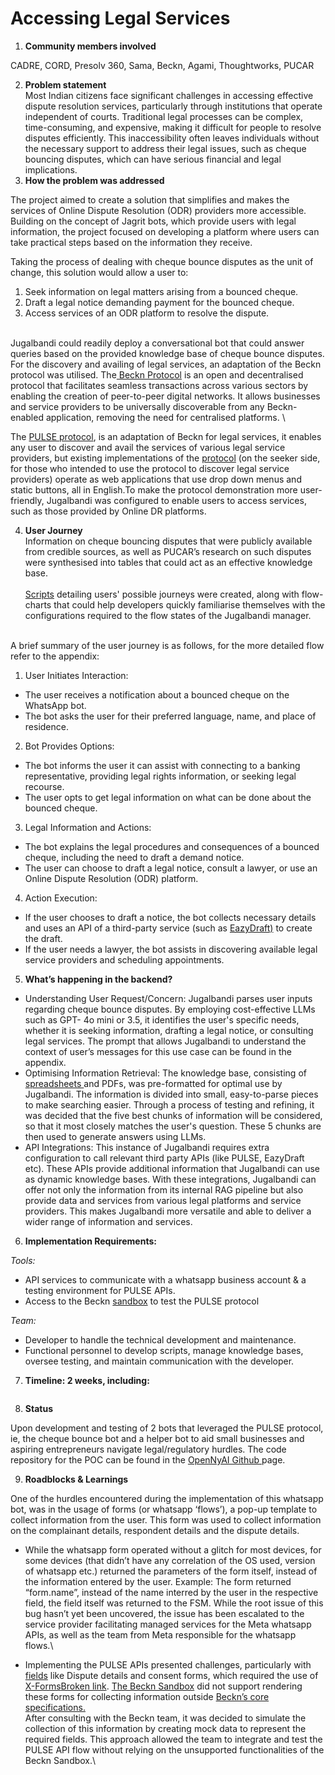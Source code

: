 # Accessing Legal Services

1. **Community members involved**

CADRE, CORD, Presolv 360, Sama, Beckn, Agami, Thoughtworks, PUCAR&#x20;

2. **Problem statement**\
   Most Indian citizens face significant challenges in accessing effective dispute resolution services, particularly through institutions that operate independent of courts. Traditional legal processes can be complex, time-consuming, and expensive, making it difficult for people to resolve disputes efficiently. This inaccessibility often leaves individuals without the necessary support to address their legal issues, such as cheque bouncing disputes, which can have serious financial and legal implications.
3. **How the problem was addressed**

The project aimed to create a solution that simplifies and makes the services of Online Dispute Resolution (ODR) providers more accessible. Building on the concept of Jagrit bots, which provide users with legal information, the project focused on developing a platform where users can take practical steps based on the information they receive.

Taking the process of dealing with cheque bounce disputes as the unit of change, this solution would allow a user to:&#x20;

1. Seek information on legal matters arising from a bounced cheque.
2. Draft a legal notice demanding payment for the bounced cheque.
3. Access services of an ODR platform to resolve the dispute.

\
Jugalbandi could readily deploy a conversational bot that could answer queries based on the provided knowledge base of cheque bounce disputes. For the discovery and availing of legal services, an adaptation of the Beckn protocol was utilised. The[ Beckn Protocol](https://becknprotocol.io/beckn-made-simple/) is an open and decentralised protocol that facilitates seamless transactions across various sectors by enabling the creation of peer-to-peer digital networks. It allows businesses and service providers to be universally discoverable from any Beckn-enabled application, removing the need for centralised platforms. \


The [PULSE protocol](https://pucar-initiatives.glide.page/dl/dcc150), is an adaptation of Beckn for legal services, it enables any user to discover and avail the services of various legal service providers, but existing implementations of the [protocol](https://experience-guide.becknprotocol.io/ODR) (on the seeker side, for those who intended to use the protocol to discover legal service providers) operate as web applications that use drop down menus and static buttons, all in English.To make the protocol demonstration more user-friendly, Jugalbandi was configured to enable users to access services, such as those provided by Online DR platforms.

4. **User Journey**\
   Information on cheque bouncing disputes that were publicly available from credible sources, as well as PUCAR’s research on such disputes were synthesised into tables that could act as an effective knowledge base.\
   \
   [Scripts](https://docs.google.com/document/d/1BrNKoMIwOVc6lTNUrL58jPIL2Tb-vbl7KZurWz8UAfg/edit?usp=sharing) detailing users' possible journeys were created, along with flow-charts that could help developers quickly familiarise themselves with the configurations required to the flow states of the Jugalbandi manager.&#x20;

\
A brief summary of the user journey is as follows, for the more detailed flow refer to the appendix:&#x20;

1. User Initiates Interaction:

* The user receives a notification about a bounced cheque on the WhatsApp bot.
* The bot asks the user for their preferred language, name, and place of residence.

2. Bot Provides Options:

* The bot informs the user it can assist with connecting to a banking representative, providing legal rights information, or seeking legal recourse.
* The user opts to get legal information on what can be done about the bounced cheque.

3. Legal Information and Actions:

* The bot explains the legal procedures and consequences of a bounced cheque, including the need to draft a demand notice.
* The user can choose to draft a legal notice, consult a lawyer, or use an Online Dispute Resolution (ODR) platform.

4. Action Execution:

* If the user chooses to draft a notice, the bot collects necessary details and uses an API of a third-party service (such as [EazyDraft)](https://eazydraft.com/) to create the draft.
* If the user needs a lawyer, the bot assists in discovering available legal service providers and scheduling appointments.

5. **What’s happening in the backend?**&#x20;

* Understanding User Request/Concern: Jugalbandi parses user inputs regarding cheque bounce disputes. By employing cost-effective LLMs such as GPT- 4o mini or 3.5, it identifies the user's specific needs, whether it is seeking information, drafting a legal notice, or consulting legal services. The prompt that allows Jugalbandi to understand the context of user’s messages for this use case can be found in the appendix. &#x20;
* Optimising Information Retrieval: The knowledge base, consisting of [spreadsheets ](https://docs.google.com/spreadsheets/d/16d23VrUsJ-ilU4I4znTwFwyWYNiAp-mCvRRWosXTmUQ/edit?usp=sharing)and PDFs, was pre-formatted for optimal use by Jugalbandi. The information is divided into small, easy-to-parse pieces to make searching easier. Through a process of testing and refining, it was decided that the five best chunks of information will be considered, so that it most closely matches the user's question. These 5 chunks are then used to generate answers using LLMs.&#x20;
* API Integrations: This instance of Jugalbandi requires extra configuration to call relevant third party APIs (like PULSE, EazyDraft etc).  These APIs provide additional information that Jugalbandi can use as dynamic knowledge bases. With these integrations, Jugalbandi can offer not only the information from its internal RAG pipeline but also provide data and services from various legal platforms and service providers. This makes Jugalbandi more versatile and able to deliver a wider range of information and services.

6. **Implementation Requirements:**&#x20;

_Tools:_&#x20;

* API services to communicate with a whatsapp business account & a testing environment for PULSE APIs.&#x20;
* Access to the Beckn [sandbox](https://registry.becknprotocol.io/login) to test the PULSE protocol

_Team:_&#x20;

* Developer to handle the technical development and maintenance.&#x20;
* Functional personnel to develop scripts, manage knowledge bases, oversee testing, and maintain communication with the developer.

7. **Timeline: 2 weeks, including:**&#x20;

<figure><img src="https://lh7-rt.googleusercontent.com/docsz/AD_4nXdp9RPraBB5ubv_4nv71RC2ercEP9MFFLH9VAKpjY66owa4HlVVjliFISltv0tdlIXz3UnxKZn54US4lxcH-bWSAG8cw88gyG4y4r4E9G2IuPzeAarZyFWRTnykdopana0sFjnlZwAi2QhqKbH3dKj4pUg?key=BpTZdnbJWNo5iqrctUDI4Q" alt=""><figcaption></figcaption></figure>

8. **Status**

Upon development and testing of 2 bots that leveraged the PULSE protocol, ie, the cheque bounce bot and a helper bot to aid small businesses and aspiring entrepreneurs navigate legal/regulatory hurdles. The code repository for the POC can be found in the [OpenNyAI Github ](https://github.com/OpenNyAI/pulse/)page.&#x20;

9. **Roadblocks & Learnings**&#x20;

One of the hurdles encountered during the implementation of this whatsapp bot, was in the usage of forms (or whatsapp ‘flows’), a pop-up template to collect information from the user. This form was used to collect information on the complainant details, respondent details and the dispute details.&#x20;

* While the whatsapp form operated without a glitch for most devices, for some devices (that didn’t have any correlation of the OS used, version of whatsapp etc.) returned the parameters of the form itself, instead of the information entered by the user. Example: The form returned “form.name”, instead of the name interred by the user in the respective field, the field itself was returned to the FSM. While the root issue of this bug hasn’t yet been uncovered, the issue has been escalated to the service provider facilitating managed services for the Meta whatsapp APIs, as well as the team from Meta responsible for the whatsapp flows.\

* Implementing the PULSE APIs presented challenges, particularly with [fields](https://docs.google.com/spreadsheets/d/1BagyiuqsQ0dbl--9S98gBwuFn1maCRioiVxaile29y0/edit?usp=sharing) like Dispute details and consent forms, which required the use of [X-Forms](https://www.w3.org/TR/2003/PR-xforms-20030801/slice2.html)[Broken link](broken-reference "mention"). [The Beckn Sandbox](https://github.com/beckn/beckn-sandbox) did not support rendering these forms for collecting information outside [Beckn’s core specifications.](https://github.com/beckn/protocol-specifications/tree/master/schema)\
  After consulting with the Beckn team, it was decided to simulate the collection of this information by creating mock data to represent the required fields. This approach allowed the team to integrate and test the PULSE API flow without relying on the unsupported functionalities of the Beckn Sandbox.\
